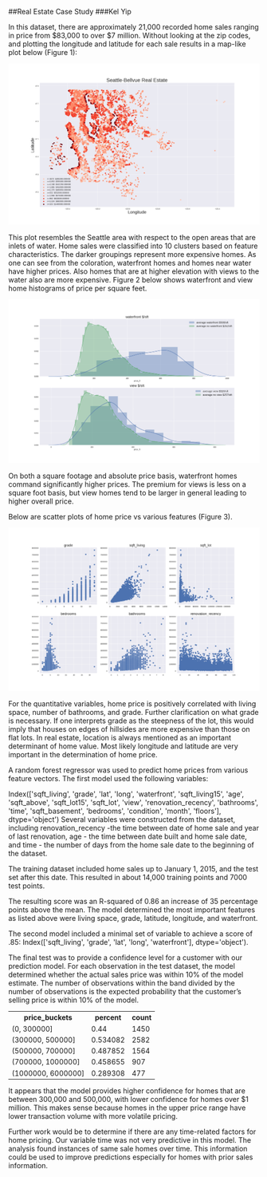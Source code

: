 ##Real Estate Case Study
###Kel Yip

In this dataset, there are approximately 21,000 recorded home sales ranging in price from  $83,000 to over $7 million.  Without looking at the zip codes, and plotting the longitude and latitude for each sale results in a map-like plot below (Figure 1):  

![Fig 1](seattle.png)

This plot resembles the Seattle area with respect to the open areas that are inlets of water.  Home sales were classified into 10 clusters based on feature characteristics.  The darker groupings represent more expensive homes.  As one can see from the coloration, waterfront homes and homes near water have higher prices.  Also homes that are at higher elevation with views to the water also are more expensive.    Figure 2 below shows waterfront and view home histograms of price per square feet.


![Fig 2](water.png)

On both a square footage and absolute price basis, waterfront homes command significantly higher prices.  The premium for views is less on a square foot basis, but view homes tend to be larger in general leading to higher overall price.

Below are scatter plots of home price vs various features (Figure 3).

![Fig 3](scatters.png)


For the quantitative variables, home price is positively correlated with living space, number of bathrooms, and grade.  Further clarification on what grade is necessary.  If one interprets grade as the steepness of the lot, this would imply that houses on edges of hillsides are more expensive than those on flat lots.  In real estate, location is always mentioned as an important determinant of home value.  Most likely longitude and latitude are very important in the determination of home price.

A random forest regressor was used to predict home prices from various feature vectors.  The first model used the following variables:

Index(['sqft_living', 'grade', 'lat', 'long', 'waterfront', 'sqft_living15',
       'age', 'sqft_above', 'sqft_lot15', 'sqft_lot', 'view',
       'renovation_recency', 'bathrooms', 'time', 'sqft_basement', 'bedrooms',
       'condition', 'month', 'floors'],
      dtype='object')
Several variables were constructed from the dataset, including renovation_recency -the time between date of home sale and year of last renovation, age - the time between date built and home sale date, and time - the number of days from the home sale date to the beginning of the dataset.

The training dataset included home sales up to January 1, 2015, and the test set after this date.  This resulted in about 14,000 training points and 7000 test points.

The resulting score was an R-squared of 0.86 an increase of 35 percentage points above the mean.  The model determined the most important features as listed above were living space, grade, latitude, longitude, and waterfront.

The second model included a minimal set of variable to achieve a score of .85:
Index(['sqft_living', 'grade', 'lat', 'long', 'waterfront'], dtype='object').  

The final test was to provide a confidence level for a customer with our prediction model.  For each observation in the test dataset, the model determined whether the actual sales price was within 10% of the model estimate.  The number of observations within the band divided by the number of observations is the expected probability that the customer’s selling price is within 10% of the model.

<table>

<th>price_buckets</th><th>percent</th><th>count</th>
<tr><td>(0, 300000]</td><td>0.44</td><td>1450</td></tr>

<tr><td>(300000, 500000]</td><td>    0.534082</td>   <td>2582</td></tr>

<tr><td>(500000, 700000]</td><td>    0.487852 </td>  </td><td>1564</td></tr>
<tr><td>(700000, 1000000]</td><td>   0.458655</td>    <td>907</td></tr>
<tr><td>(1000000, 6000000]</td><td>  0.289308</td>    <td>477</td></tr>

</table>

It appears that the model provides higher confidence for homes that are between 300,000 and 500,000, with lower confidence for homes over $1 million.  This makes sense because homes in the upper price range have lower transaction volume with more volatile pricing.

Further work would be to determine if there are any time-related factors for home pricing.  Our variable time was not very predictive in this model.  The analysis found instances of same sale homes over time.  This information could be used to improve predictions especially for homes with prior sales information.  





